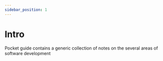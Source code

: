 ```yaml
---
sidebar_position: 1
---
```


# Intro

Pocket guide contains a generic collection of notes on the several areas of software development
